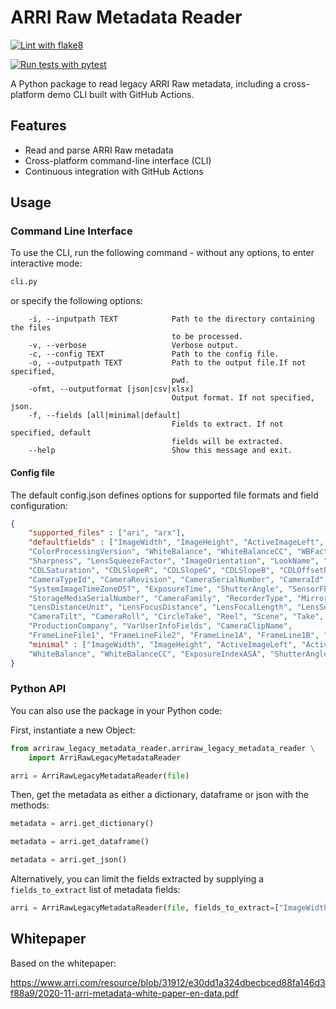 # ARRI Raw Metadata Reader

[![Lint with flake8](https://github.com/pstmps/arriraw_legacy_metadata_reader/actions/workflows/lint_flake8.yml/badge.svg)](https://github.com/pstmps/arriraw_legacy_metadata_reader/actions/workflows/lint_flake8.yml)

[![Run tests with pytest](https://github.com/pstmps/arriraw_legacy_metadata_reader/actions/workflows/test_with_pytest.yml/badge.svg)](https://github.com/pstmps/arriraw_legacy_metadata_reader/actions/workflows/test_with_pytest.yml)


A Python package to read legacy ARRI Raw metadata, including a cross-platform demo CLI built with GitHub Actions.

## Features

- Read and parse ARRI Raw metadata
- Cross-platform command-line interface (CLI)
- Continuous integration with GitHub Actions

## Usage

### Command Line Interface
To use the CLI, run the following command - without any options, to enter interactive mode:

```bash
cli.py
```

or specify the following options:

```
    -i, --inputpath TEXT            Path to the directory containing the files
                                    to be processed.
    -v, --verbose                   Verbose output.
    -c, --config TEXT               Path to the config file.
    -o, --outputpath TEXT           Path to the output file.If not specified,
                                    pwd.
    -ofmt, --outputformat [json|csv|xlsx]
                                    Output format. If not specified, json.
    -f, --fields [all|minimal|default]
                                    Fields to extract. If not specified, default
                                    fields will be extracted.
    --help                          Show this message and exit.
```

#### Config file

The default config.json defines options for supported file formats and field configuration:

```json
{
    "supported_files" : ["ari", "arx"],
    "defaultfields" : ["ImageWidth", "ImageHeight", "ActiveImageLeft", "ActiveImageTop", "ActiveImageWidth", "ActiveImageHeight", "FullImageWidth", "FullImageHeigth",
    "ColorProcessingVersion", "WhiteBalance", "WhiteBalanceCC", "WBFactorR", "WBFactorG", "WBFactorB", "WBAppliedInCamera", "ExposureIndexASA", "TargetColorSpace",
    "Sharpness", "LensSqueezeFactor", "ImageOrientation", "LookName", "LookLUTMode", "LookLUTOffset", "LookLUTSize", "LookSaturation",
    "CDLSaturation", "CDLSlopeR", "CDLSlopeG", "CDLSlopeB", "CDLOffsetR", "CDLOffsetG", "CDLOffsetB", "CDLPowerR", "CDLPowerG", "CDLPowerB", "CDLMode",
    "CameraTypeId", "CameraRevision", "CameraSerialNumber", "CameraId", "CameraIndex", "SystemImageCreationDate", "SystemImageCreationTime", "SystemImageTimeZoneOffset",
    "SystemImageTimeZoneDST", "ExposureTime", "ShutterAngle", "SensorFPS", "ProjectFPS", "MasterTC", "MasterTCFrameCount", "MasterTCTimeBase",
    "StorageMediaSerialNumber", "CameraFamily", "RecorderType", "MirrorShutterRunning", "Vari", "UUID", "CameraModel", "CameraProduct", "CameraSubProduct",
    "LensDistanceUnit", "LensFocusDistance", "LensFocalLength", "LensSerialNumber", "LensLinearIris", "LensIris", "NDFilterType", "NDFilterDensity", "LensModel",
    "CameraTilt", "CameraRoll", "CircleTake", "Reel", "Scene", "Take", "Director", "Cinematographer", "Production",
    "ProductionCompany", "VarUserInfoFields", "CameraClipName",
    "FrameLineFile1", "FrameLineFile2", "FrameLine1A", "FrameLine1B", "FrameLine1C", "FrameLine2A", "FrameLine2B", "FrameLine2C"],
    "minimal" : ["ImageWidth", "ImageHeight", "ActiveImageLeft", "ActiveImageTop", "ActiveImageWidth", "ActiveImageHeight", "FullImageWidth", "FullImageHeigth",
    "WhiteBalance", "WhiteBalanceCC", "ExposureIndexASA", "ShutterAngle", "LensSqueezeFactor", "CameraModel", "CameraClipName", "MasterTC"]
}
```



### Python API
You can also use the package in your Python code:

First, instantiate a new Object:

```python
from arriraw_legacy_metadata_reader.arriraw_legacy_metadata_reader \
    import ArriRawLegacyMetadataReader

arri = ArriRawLegacyMetadataReader(file)
```

Then, get the metadata as either a dictionary, dataframe or json with the methods:

```python
metadata = arri.get_dictionary()

metadata = arri.get_dataframe()

metadata = arri.get_json()
```

Alternatively, you can limit the fields extracted by supplying a ```fields_to_extract``` list of metadata fields:

```python
arri = ArriRawLegacyMetadataReader(file, fields_to_extract=["ImageWidth", "ImageHeight", "CameraClipName"])
```





## Whitepaper

Based on the whitepaper:

https://www.arri.com/resource/blob/31912/e30dd1a324dbecbced88fa146d3f88a9/2020-11-arri-metadata-white-paper-en-data.pdf